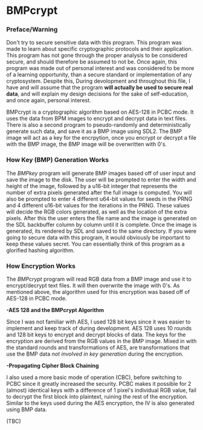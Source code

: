 # BMPcrypt

<h3>Preface/Warning</h3>

Don't try to secure sensitive data with this program. This program was made to learn about specific cryptographic protocols and their application. This program has not gone through the proper analysis to be considered secure, and should therefore be assumed to not be. Once again, this program was made out of personal interest and was considered to be more of a learning opportunity, than a secure standard or implementation of any cryptosystem. Despite this, During devolopment and throughout this file, I have and will assume that the program <b>will actually be used to secure real data</b>, and will explain my design decisions for the sake of self-education, and once again, personal interest.

BMPcrypt is a cryptographic algorithm based on AES-128 in PCBC mode. It uses the data from BPM images to encrypt and decrypt data in text files. There is also a second program to pseudo-randomly and deterministically generate such data, and save it as a BMP image using SDL2. The BMP image will act as a key for the encrpytion, once you encrypt or decrypt a file with the BMP image, the BMP image will be overwritten with 0's.



<h3>How Key (BMP) Generation Works</h3>

The <i>BMPkey</i> program will generate BMP images based off of user input and save the image to the disk. The user will be prompted to enter the width and height of the image, followed by a u16-bit integer that represents the number of extra pixels generated after the full image is computed. You will also be prompted to enter 4 different u64-bit values for seeds in the PRNG and 4 different u16-bit values for the iterations in the PRNG. These values will decide the RGB colors generated, as well as the location of the extra pixels. After this the user enters the file name and the image is generated on the SDL backbuffer column by column until it is complete. Once the image is generated, its rendered by SDL and saved to the same directory. If you were going to secure data with this program, it would obviously be important to keep these values secret. You can essentially think of this program as a glorified hashing algorithm.



<h3>How Encryption Works</h3>

The <i>BMPcrypt</i> program will read RGB data from a BMP image and use it to encrypt/decrypt text files. It will then overwrite the image with 0's. As mentioned above, the algorithm used for this encryption was based off of AES-128 in PCBC mode.

<strong>-AES 128 and the BMPcrypt Algorithm</strong>

Since I was not familiar with AES, I used 128 bit keys since it was easier to implement and keep track of during development. AES 128 uses 10 rounds and 128 bit keys to encrypt and decrypt blocks of data. The keys for the encryption are derived from the RGB values in the BMP image. Mixed in with the standard rounds and transformations of AES, are transformations that use the BMP data <i>not involved in key generation</i> during the encryption.

<strong>-Propagating Cipher Block Chaining</strong>

I also used a more basic mode of operation (CBC), before switching to PCBC since it greatly increased the security. PCBC makes it possible for 2 (almost) identical keys with a difference of 1 pixel's individual RGB value, fail to decrypt the first block into plaintext, ruining the rest of the encryption. Similar to the keys used during the AES encryption, the IV is also generated using BMP data.

(TBC)
